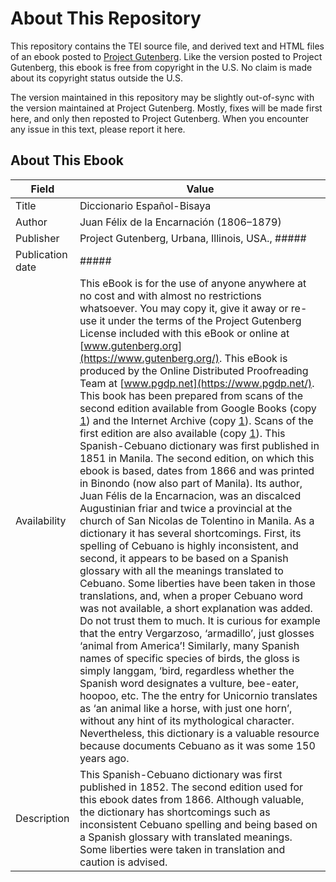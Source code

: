 # About This Repository

This repository contains the TEI source file, and derived text and HTML files of an ebook posted to [Project Gutenberg](https://www.gutenberg.org/). Like the version posted to Project Gutenberg, this ebook is free from copyright in the U.S. No claim is made about its copyright status outside the U.S.

The version maintained in this repository may be slightly out-of-sync with the version maintained at Project Gutenberg. Mostly, fixes will be made first here, and only then reposted to Project Gutenberg. When you encounter any issue in this text, please report it here.

## About This Ebook

| Field | Value |
|-------|-------|
| Title | Diccionario Español-Bisaya |
| Author | Juan Félix de la Encarnación (1806–1879) |
| Publisher | Project Gutenberg, Urbana, Illinois, USA., ##### |
| Publication date | ##### |
| Availability | This eBook is for the use of anyone anywhere at no cost and with almost no restrictions whatsoever. You may copy it, give it away or re-use it under the terms of the Project Gutenberg License included with this eBook or online at [www.gutenberg.org](https://www.gutenberg.org/). This eBook is produced by the Online Distributed Proofreading Team at [www.pgdp.net](https://www.pgdp.net/). This book has been prepared from scans of the second edition available from Google Books (copy [1](https://books.google.com/books?id=hjM8AAAAMAAJ)) and the Internet Archive (copy [1](https://archive.org/details/diccionarioespa00unkngoog)). Scans of the first edition are also available (copy [1](https://reader.digitale-sammlungen.de/en/fs1/object/display/bsb10521977_00001.html)). This Spanish-Cebuano dictionary was first published in 1851 in Manila. The second edition, on which this ebook is based, dates from 1866 and was printed in Binondo (now also part of Manila). Its author, Juan Félis de la Encarnacion, was an discalced Augustinian friar and twice a provincial at the church of San Nicolas de Tolentino in Manila. As a dictionary it has several shortcomings. First, its spelling of Cebuano is highly inconsistent, and second, it appears to be based on a Spanish glossary with all the meanings translated to Cebuano. Some liberties have been taken in those translations, and, when a proper Cebuano word was not available, a short explanation was added. Do not trust them to much. It is curious for example that the entry Vergarzoso, ‘armadillo’, just glosses ‘animal from America’! Similarly, many Spanish names of specific species of birds, the gloss is simply langgam, ‘bird, regardless whether the Spanish word designates a vulture, bee-eater, hoopoo, etc. The the entry for Unicornio translates as ‘an animal like a horse, with just one horn’, without any hint of its mythological character. Nevertheless, this dictionary is a valuable resource because documents Cebuano as it was some 150 years ago. |
| Description | This Spanish-Cebuano dictionary was first published in 1852. The second edition used for this ebook dates from 1866. Although valuable, the dictionary has shortcomings such as inconsistent Cebuano spelling and being based on a Spanish glossary with translated meanings. Some liberties were taken in translation and caution is advised. |
